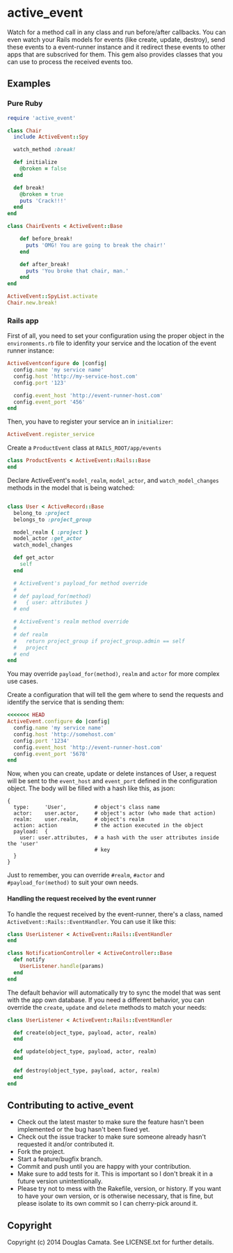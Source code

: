 # active_event

Watch for a method call in any class and run before/after callbacks.
You can even watch your Rails models for events (like create, update,
destroy), send these events to a event-runner instance and it redirect these
events to other apps that are subscrived for them. This gem also provides
classes that you can use to process the received events too.

## Examples

### Pure Ruby

```ruby
require 'active_event'

class Chair
  include ActiveEvent::Spy

  watch_method :break!

  def initialize
    @broken = false
  end

  def break!
    @broken = true
    puts 'Crack!!!'
  end
end

class ChairEvents < ActiveEvent::Base

    def before_break!
      puts 'OMG! You are going to break the chair!'
    end

    def after_break!
      puts 'You broke that chair, man.'
    end
end

ActiveEvent::SpyList.activate
Chair.new.break!
```

### Rails app

First of all, you need to set your configuration using the proper object in
the `environments.rb` file to idenfity your service and the location of the
event runner instance:

```ruby
ActiveEventconfigure do |config|
  config.name 'my service name'
  config.host 'http://my-service-host.com'
  config.port '123'

  config.event_host 'http://event-runner-host.com'
  config.event_port '456'
end
```

Then, you have to register your service an in `initializer`:

```ruby
ActiveEvent.register_service
```

Create a `ProductEvent` class at  `RAILS_ROOT/app/events`

```ruby
class ProductEvents < ActiveEvent::Rails::Base
end
```

Declare ActiveEvent's `model_realm`, `model_actor`, and `watch_model_changes`
methods in the model that is being watched:

```ruby

class User < ActiveRecord::Base
  belong_to :project
  belongs_to :project_group

  model_realm { :project }
  model_actor :get_actor
  watch_model_changes

  def get_actor
    self
  end

  # ActiveEvent's payload_for method override
  #
  # def payload_for(method)
  #   { user: attributes }
  # end

  # ActiveEvent's realm method override
  #
  # def realm
  #   return project_group if project_group.admin == self
  #   project
  # end
end
```

You may override `payload_for(method)`, `realm` and `actor` for more complex
use cases.

Create a configuration that will tell the gem where to send the requests and
identify the service that is sending them:

```ruby
<<<<<<< HEAD
ActiveEvent.configure do |config|
  config.name 'my service name'
  config.host 'http://somehost.com'
  config.port '1234'
  config.event_host 'http://event-runner-host.com'
  config.event_port '5678'
end
```

Now, when you can create, update or delete instances of User, a request will be
sent to the `event_host` and `event_port` defined in the configuration object.
The body will be filled with a hash like this, as json:

```
{
  type:     'User',         # object's class name
  actor:    user.actor,     # object's actor (who made that action)
  realm:    user.realm,     # object's realm
  action: action            # the action executed in the object
  payload:  {
    user: user.attributes,  # a hash with the user attributes inside the 'user'
                            # key
  }
}
```

Just to remember, you can override `#realm`, `#actor` and `#payload_for(method)`
to suit your own needs.

#### Handling the request received by the event runner

To handle the request received by the event-runner, there's a class, named
`ActiveEvent::Rails::EventHandler`. You can use it like this:

```ruby
class UserListener < ActiveEvent::Rails::EventHandler
end

class NotificationController < ActiveController::Base
  def notify
    UserListener.handle(params)
  end
end
```

The default behavior will automatically try to sync the model that was sent
with the app own database. If you need a different behavior, you can override
the `create`, `update` and `delete` methods to match your needs:

```ruby
class UserListener < ActiveEvent::Rails::EventHandler

  def create(object_type, payload, actor, realm)
  end

  def update(object_type, payload, actor, realm)
  end

  def destroy(object_type, payload, actor, realm)
  end
end
```

## Contributing to active_event

* Check out the latest master to make sure the feature hasn't been implemented
  or the bug hasn't been fixed yet.
* Check out the issue tracker to make sure someone already hasn't requested it
  and/or contributed it.
* Fork the project.
* Start a feature/bugfix branch.
* Commit and push until you are happy with your contribution.
* Make sure to add tests for it. This is important so I don't break it in a
  future version unintentionally.
* Please try not to mess with the Rakefile, version, or history. If you want to
  have your own version, or is otherwise necessary, that is fine, but please
  isolate to its own commit so I can cherry-pick around it.

## Copyright

Copyright (c) 2014 Douglas Camata. See LICENSE.txt for
further details.

